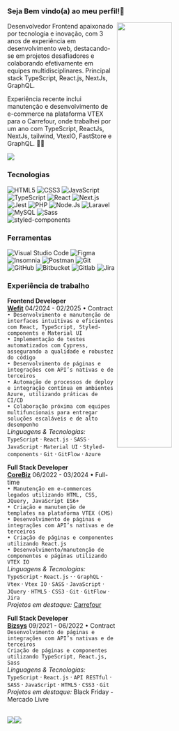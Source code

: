 ### Seja Bem vindo(a) ao meu perfil!👋

<img src="https://raw.githubusercontent.com/MicaelliMedeiros/micaellimedeiros/master/image/computer-illustration.png" width="50%" align="right">

Desenvolvedor Frontend apaixonado por tecnologia e inovação, com 3 anos de experiência em desenvolvimento web, destacando-se em projetos desafiadores e colaborando efetivamente em equipes multidisciplinares. Principal stack TypeScript, React.js, NextJs, GraphQL.

Experiência recente inclui manutenção e desenvolvimento de e-commerce na plataforma VTEX para o Carrefour, onde trabalhei por um ano com TypeScript, ReactJs, NextJs, tailwind, VtexIO, FastStore e GraphQL. 👨‍💻

![](https://komarev.com/ghpvc/?username=JuniorAlvess&style=flat-square&style)

### Tecnologias
![HTML5](https://img.shields.io/badge/HTML5-E34F26?style=for-the-badge&logo=html5&logoColor=white&style)
![CSS3](https://img.shields.io/badge/CSS3-1572B6?style=for-the-badge&logo=css3&logoColor=white&style)
![JavaScript](https://img.shields.io/badge/JavaScript-323330?style=for-the-badge&logo=javascript&logoColor=F7DF1E&style)
![TypeScript](https://img.shields.io/badge/TypeScript-007ACC?style=for-the-badge&logo=typescript&logoColor=white&style)
![React](https://img.shields.io/badge/React-20232A?style=for-the-badge&logo=react&logoColor=61DAFB&style)
![Next.js](https://img.shields.io/badge/Next-20232A?style=for-the-badge&logo=next&logoColor=61DAFB&style)
![Jest](https://img.shields.io/badge/Jest-323330?style=for-the-badge&logo=Jest&logoColor=white&style)
![PHP](https://img.shields.io/badge/PHP-777BB4?style=for-the-badge&logo=php&logoColor=white&style)
![Node.Js](https://img.shields.io/badge/Node.js-43853D?style=for-the-badge&logo=node.js&logoColor=white&style)
![Laravel](https://img.shields.io/badge/Laravel-FF2D20?style=for-the-badge&logo=laravel&logoColor=white&style)
![MySQL](https://img.shields.io/badge/MySQL-00000F?style=for-the-badge&logo=mysql&logoColor=white&style)
![Sass](https://img.shields.io/badge/Sass-CC6699?style=for-the-badge&logo=sass&logoColor=white&style)
![styled-components](https://img.shields.io/badge/styled--components-DB7093?style=for-the-badge&logo=styled-components&logoColor=white&style)

### Ferramentas
![Visual Studio Code](https://img.shields.io/badge/-Visual%20Studio%20Code-333333?style=flat&logo=visual-studio-code&logoColor=007ACC)
![Figma](https://img.shields.io/badge/-Figma-333333?style=flat&logo=figma&logoColor=007ACC)
![Insomnia](https://img.shields.io/badge/-Insomnia-333333?style=flat&logo=insomnia)
![Postman](https://img.shields.io/badge/-Postman-333333?style=flat&logo=postman)
![Git](https://img.shields.io/badge/-Git-333333?style=flat&logo=git)
![GitHub](https://img.shields.io/badge/-GitHub-333333?style=flat&logo=github)
![Bitbucket](https://img.shields.io/badge/-Bitbucket-333333?style=flat&logo=bitbucket)
![Gitlab](https://img.shields.io/badge/GitLab-333333?style=for-the-badge&logo=gitlab&logoColor=white&style)
![Jira](https://img.shields.io/badge/Jira-333333?style=for-the-badge&logo=Jira&logoColor=white&style)

### Experiência de trabalho

**Frontend Developer** \
[**Wefit**](https://wefit.com.br/) 04/2024 - 02/2025 • Contract \
`• Desenvolvimento e manutenção de interfaces intuitivas e eficientes com React, TypeScript, Styled-components e Material UI`\
`• Implementação de testes automatizados com Cypress, assegurando a qualidade e robustez do código `\
`• Desenvolvimento de páginas e integrações com API’s nativas e de terceiros`\
`• Automação de processos de deploy e integração contínua em ambientes Azure, utilizando práticas de CI/CD `\
`• Colaboração próxima com equipes multifuncionais para entregar soluções escaláveis e de alto desempenho `\
_Linguagens & Tecnologias:_ `TypeScript` · `React.js`  · `SASS` · `JavaScript` · `Material UI` · `Styled-components` · `Git` · `GitFlow` · `Azure`

**Full Stack Developer** \
[**CoreBiz**](https://www.corebiz.ag/) 06/2022 - 03/2024 • Full-time \
`• Manutenção em e-commerces legados utilizando HTML, CSS, JQuery, JavaScript ES6+`\
`• Criação e manutenção de templates na plataforma VTEX (CMS)`\
`• Desenvolvimento de páginas e integrações com API’s nativas e de terceiros`\
`• Criação de páginas e componentes utilizando React.js`\
`• Desenvolvimento/manutenção de componentes e páginas utilizando VTEX IO `\
_Linguagens & Tecnologias:_ `TypeScript` · `React.js` · · `GraphQL` · `Vtex` · `Vtex IO` · `SASS` · `JavaScript` · `JQuery` · `HTML5` · `CSS3` · `Git` · `GitFlow` · `Jira`\
_Projetos em destaque:_ [Carrefour](https://www.carrefour.com.br/alameda-servicos)

**Full Stack Developer** \
[**Bizsys**](https://www.bizsys.com.br/) 09/2021 - 06/2022 • Contract \
`Desenvolvimento de páginas e integrações com API’s nativas e de terceiros`\
`Criação de páginas e componentes utilizando TypeScript, React.js, Sass`\
_Linguagens & Tecnologias:_ `TypeScript` · `React.js` · `API RESTful` · `SASS` · `JavaScript` · `HTML5` · `CSS3` · `Git`\
_Projetos em destaque:_ Black Friday - Mercado Livre

<br />
<div style="display: flex;">
    <img src="https://github-readme-stats.vercel.app/api?username=JuniorAlvess&show_icons=true&theme=dark" /> 
    <img src="https://github-readme-stats.vercel.app/api/top-langs/?username=JuniorAlvess&layout=compact&theme=dark" />
</div>
